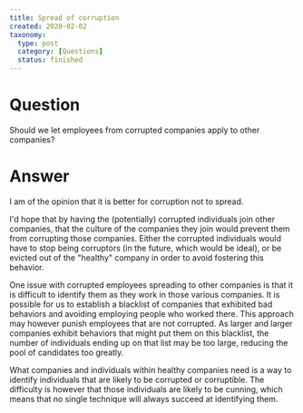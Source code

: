 ```yaml
---
title: Spread of corruption
created: 2020-02-02
taxonomy:
  type: post
  category: [Questions]
  status: finished
---
```


# Question
Should we let employees from corrupted companies apply to other companies?

# Answer
I am of the opinion that it is better for corruption not to spread.

I'd hope that by having the (potentially) corrupted individuals join other companies, that the culture of the companies they join would prevent them from corrupting those companies. Either the corrupted individuals would have to stop being corruptors (in the future, which would be ideal), or be evicted out of the "healthy" company in order to avoid fostering this behavior.

One issue with corrupted employees spreading to other companies is that it is difficult to identify them as they work in those various companies. It is possible for us to establish a blacklist of companies that exhibited bad behaviors and avoiding employing people who worked there. This approach may however punish employees that are not corrupted. As larger and larger companies exhibit behaviors that might put them on this blacklist, the number of individuals ending up on that list may be too large, reducing the pool of candidates too greatly.

What companies and individuals within healthy companies need is a way to identify individuals that are likely to be corrupted or corruptible. The difficulty is however that those individuals are likely to be cunning, which means that no single technique will always succeed at identifying them.
